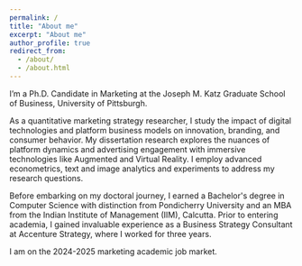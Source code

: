 ```yaml
---
permalink: /
title: "About me"
excerpt: "About me"
author_profile: true
redirect_from: 
  - /about/
  - /about.html
---
```


I’m a Ph.D. Candidate in Marketing at the Joseph M. Katz Graduate School of Business, University of Pittsburgh.

As a quantitative marketing strategy researcher, I study the impact of digital technologies and platform business models on innovation, branding, and consumer behavior. My dissertation research explores the nuances of platform dynamics and advertising engagement with immersive technologies like Augmented and Virtual Reality. I employ advanced econometrics, text and image analytics and experiments to address my research questions.

Before embarking on my doctoral journey, I earned a Bachelor's degree in Computer Science with distinction from Pondicherry University and an MBA from the Indian Institute of Management (IIM), Calcutta. Prior to entering academia, I gained invaluable experience as a Business Strategy Consultant at Accenture Strategy, where I worked for three years.

I am on the 2024-2025 marketing academic job market.

